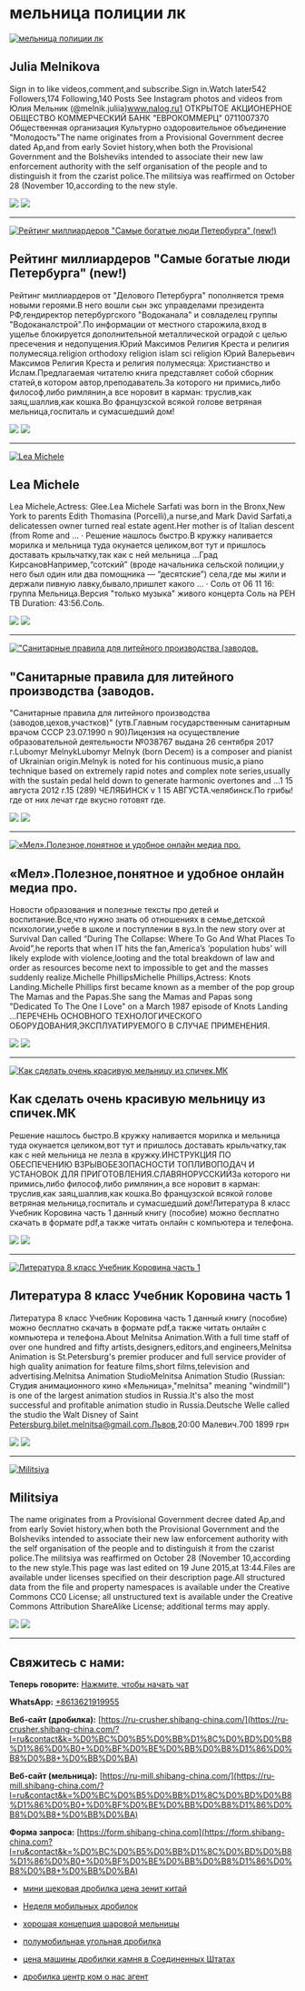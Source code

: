 # мельница полиции лк

<a href="https://swt.shibang-china.com/?l=ru&img&k=%D0%BC%D0%B5%D0%BB%D1%8C%D0%BD%D0%B8%D1%86%D0%B0+%D0%BF%D0%BE%D0%BB%D0%B8%D1%86%D0%B8%D0%B8+%D0%BB%D0%BA" target="_blank">![мельница полиции лк](http://static.shibang-china.com/all-800x300/1254.jpg)</a>

## Julia Melnikova
Sign in to like videos,comment,and subscribe.Sign in.Watch later542 Followers,174 Following,140 Posts See Instagram photos and videos from Юлия Мельник (@melnik.juliia)www.nalog.ru1 ОТКРЫТОЕ АКЦИОНЕРНОЕ ОБЩЕСТВО КОММЕРЧЕСКИЙ БАНК &quot;ЕВРОКОММЕРЦ&quot; 0711007370 Общественная организация Культурно оздоровительное объединение &quot;Молодость&quot;The name originates from a Provisional Government decree dated Ap,and from early Soviet history,when both the Provisional Government and the Bolsheviks intended to associate their new law enforcement authority with the self organisation of the people and to distinguish it from the czarist police.The militsiya was reaffirmed on October 28 (November 10,according to the new style.


<a href="https://whatsapp.shibangsoft.com/WhatsApp.php" target="_blank" title="WhatsApp">![](http://static.shibang-china.com/icon/whatsapp.png)</a> <a href="https://swt.shibang-china.com/?l=ru&icon&k=%D0%BC%D0%B5%D0%BB%D1%8C%D0%BD%D0%B8%D1%86%D0%B0+%D0%BF%D0%BE%D0%BB%D0%B8%D1%86%D0%B8%D0%B8+%D0%BB%D0%BA" target="_blank">![](http://static.shibang-china.com/icon/chat-ru.png)</a>

---

<a href="https://swt.shibang-china.com/?l=ru&img&k=%D0%BC%D0%B5%D0%BB%D1%8C%D0%BD%D0%B8%D1%86%D0%B0+%D0%BF%D0%BE%D0%BB%D0%B8%D1%86%D0%B8%D0%B8+%D0%BB%D0%BA" target="_blank">![Рейтинг миллиардеров &quot;Самые богатые люди Петербурга&quot; (new!)](http://static.shibang-china.com/all-800x300/598.jpg)</a>

## Рейтинг миллиардеров &quot;Самые богатые люди Петербурга&quot; (new!)
Рейтинг миллиардеров от &quot;Делового Петербурга&quot; пополняется тремя новыми героями.В него вошли сын экс управделами президента РФ,гендиректор петербургского &quot;Водоканала&quot; и совладелец группы &quot;Водоканалстрой&quot;.По информации от местного старожила,вход в ущелье блокируется дополнительной металлической оградой с целью пресечения и недопущения.Юрий Максимов Религия Креста и религия полумесяца.religion orthodoxy religion islam sci religion Юрий Валерьевич Максимов Религия Креста и религия полумесяца: Христианство и Ислам.Предлагаемая читателю книга представляет собой сборник статей,в котором автор,преподаватель.За которого ни примись,либо философ,либо римлянин,а все норовит в карман: труслив,как заяц,шаллив,как кошка.Во французской всякой голове ветряная мельница,госпиталь и сумасшедший дом!


<a href="https://whatsapp.shibangsoft.com/WhatsApp.php" target="_blank" title="WhatsApp">![](http://static.shibang-china.com/icon/whatsapp.png)</a> <a href="https://swt.shibang-china.com/?l=ru&icon&k=%D0%BC%D0%B5%D0%BB%D1%8C%D0%BD%D0%B8%D1%86%D0%B0+%D0%BF%D0%BE%D0%BB%D0%B8%D1%86%D0%B8%D0%B8+%D0%BB%D0%BA" target="_blank">![](http://static.shibang-china.com/icon/chat-ru.png)</a>

---

<a href="https://swt.shibang-china.com/?l=ru&img&k=%D0%BC%D0%B5%D0%BB%D1%8C%D0%BD%D0%B8%D1%86%D0%B0+%D0%BF%D0%BE%D0%BB%D0%B8%D1%86%D0%B8%D0%B8+%D0%BB%D0%BA" target="_blank">![Lea Michele](http://static.shibang-china.com/all-800x300/327.jpg)</a>

## Lea Michele
Lea Michele,Actress: Glee.Lea Michele Sarfati was born in the Bronx,New York to parents Edith Thomasina (Porcelli),a nurse,and Mark David Sarfati,a delicatessen owner turned real estate agent.Her mother is of Italian descent (from Rome and …&nbsp;&#0183;&#32;Решение нашлось быстро.В кружку наливается морилка и мельница туда окунается целиком,вот тут и пришлось доставать крыльчатку,так как с ней мельница …Град КирсановНапример,“сотский” (вроде начальника сельской полиции,у него был один или два помощника — “десятские”) села,где мы жили и держали пивную лавку,бывало,пришлет какого …&nbsp;&#0183;&#32;Соль от 06 11 16: группа Мельница.Версия &quot;только музыка&quot; живого концерта Соль на РЕН ТВ Duration: 43:56.Соль.


<a href="https://whatsapp.shibangsoft.com/WhatsApp.php" target="_blank" title="WhatsApp">![](http://static.shibang-china.com/icon/whatsapp.png)</a> <a href="https://swt.shibang-china.com/?l=ru&icon&k=%D0%BC%D0%B5%D0%BB%D1%8C%D0%BD%D0%B8%D1%86%D0%B0+%D0%BF%D0%BE%D0%BB%D0%B8%D1%86%D0%B8%D0%B8+%D0%BB%D0%BA" target="_blank">![](http://static.shibang-china.com/icon/chat-ru.png)</a>

---

<a href="https://swt.shibang-china.com/?l=ru&img&k=%D0%BC%D0%B5%D0%BB%D1%8C%D0%BD%D0%B8%D1%86%D0%B0+%D0%BF%D0%BE%D0%BB%D0%B8%D1%86%D0%B8%D0%B8+%D0%BB%D0%BA" target="_blank">![&quot;Санитарные правила для литейного производства (заводов.](http://static.shibang-china.com/all-800x300/1194.jpg)</a>

## &quot;Санитарные правила для литейного производства (заводов.
&quot;Санитарные правила для литейного производства (заводов,цехов,участков)&quot; (утв.Главным государственным санитарным врачом СССР 23.07.1990 n 90)Лицензия на осуществление образовательной деятельности №038767 выдана 26 сентября 2017 г.Lubomyr MelnykLubomyr Melnyk (born Decem) is a composer and pianist of Ukrainian origin.Melnyk is noted for his continuous music,a piano technique based on extremely rapid notes and complex note series,usually with the sustain pedal held down to generate harmonic overtones and …1 15 августа 2012 г.15 (289) ЧЕЛЯБИНСК v 1 15 АВГУСТА.челябинск.По грибы! где от них лечат где вкусно готовят где.


<a href="https://whatsapp.shibangsoft.com/WhatsApp.php" target="_blank" title="WhatsApp">![](http://static.shibang-china.com/icon/whatsapp.png)</a> <a href="https://swt.shibang-china.com/?l=ru&icon&k=%D0%BC%D0%B5%D0%BB%D1%8C%D0%BD%D0%B8%D1%86%D0%B0+%D0%BF%D0%BE%D0%BB%D0%B8%D1%86%D0%B8%D0%B8+%D0%BB%D0%BA" target="_blank">![](http://static.shibang-china.com/icon/chat-ru.png)</a>

---

<a href="https://swt.shibang-china.com/?l=ru&img&k=%D0%BC%D0%B5%D0%BB%D1%8C%D0%BD%D0%B8%D1%86%D0%B0+%D0%BF%D0%BE%D0%BB%D0%B8%D1%86%D0%B8%D0%B8+%D0%BB%D0%BA" target="_blank">![&#171;Мел&#187;.Полезное,понятное и удобное онлайн медиа про.](http://static.shibang-china.com/all-800x300/1093.jpg)</a>

## &#171;Мел&#187;.Полезное,понятное и удобное онлайн медиа про.
Новости образования и полезные тексты про детей и воспитание.Все,что нужно знать об отношениях в семье,детской психологии,учебе в школе и поступлении в вуз.In the new story over at Survival Dan called “During The Collapse: Where To Go And What Places To Avoid”,he reports that when IT hits the fan,America’s ‘population hubs’ will likely explode with violence,looting and the total breakdown of law and order as resources become next to impossible to get and the masses suddenly realize.Michelle PhillipsMichelle Phillips,Actress: Knots Landing.Michelle Phillips first became known as a member of the pop group The Mamas and the Papas.She sang the Mamas and Papas song &quot;Dedicated To The One I Love&quot; on a March 1987 episode of Knots Landing …ПЕРЕЧЕНЬ ОСНОВНОГО ТЕХНОЛОГИЧЕСКОГО ОБОРУДОВАНИЯ,ЭКСПЛУАТИРУЕМОГО В СЛУЧАЕ ПРИМЕНЕНИЯ.


<a href="https://whatsapp.shibangsoft.com/WhatsApp.php" target="_blank" title="WhatsApp">![](http://static.shibang-china.com/icon/whatsapp.png)</a> <a href="https://swt.shibang-china.com/?l=ru&icon&k=%D0%BC%D0%B5%D0%BB%D1%8C%D0%BD%D0%B8%D1%86%D0%B0+%D0%BF%D0%BE%D0%BB%D0%B8%D1%86%D0%B8%D0%B8+%D0%BB%D0%BA" target="_blank">![](http://static.shibang-china.com/icon/chat-ru.png)</a>

---

<a href="https://swt.shibang-china.com/?l=ru&img&k=%D0%BC%D0%B5%D0%BB%D1%8C%D0%BD%D0%B8%D1%86%D0%B0+%D0%BF%D0%BE%D0%BB%D0%B8%D1%86%D0%B8%D0%B8+%D0%BB%D0%BA" target="_blank">![Как сделать очень красивую мельницу из спичек.МК](http://static.shibang-china.com/all-800x300/717.jpg)</a>

## Как сделать очень красивую мельницу из спичек.МК
Решение нашлось быстро.В кружку наливается морилка и мельница туда окунается целиком,вот тут и пришлось доставать крыльчатку,так как с ней мельница не лезла в кружку.ИНСТРУКЦИЯ ПО ОБЕСПЕЧЕНИЮ ВЗРЫВОБЕЗОПАСНОСТИ ТОПЛИВОПОДАЧ И УСТАНОВОК ДЛЯ ПРИГОТОВЛЕНИЯ.СЛАВЯНОРУССКИЙЗа которого ни примись,либо философ,либо римлянин,а все норовит в карман: труслив,как заяц,шаллив,как кошка.Во французской всякой голове ветряная мельница,госпиталь и сумасшедший дом!Литература 8 класс Учебник Коровина часть 1 данный книгу (пособие) можно бесплатно скачать в формате pdf,а также читать онлайн с компьютера и телефона.


<a href="https://whatsapp.shibangsoft.com/WhatsApp.php" target="_blank" title="WhatsApp">![](http://static.shibang-china.com/icon/whatsapp.png)</a> <a href="https://swt.shibang-china.com/?l=ru&icon&k=%D0%BC%D0%B5%D0%BB%D1%8C%D0%BD%D0%B8%D1%86%D0%B0+%D0%BF%D0%BE%D0%BB%D0%B8%D1%86%D0%B8%D0%B8+%D0%BB%D0%BA" target="_blank">![](http://static.shibang-china.com/icon/chat-ru.png)</a>

---

<a href="https://swt.shibang-china.com/?l=ru&img&k=%D0%BC%D0%B5%D0%BB%D1%8C%D0%BD%D0%B8%D1%86%D0%B0+%D0%BF%D0%BE%D0%BB%D0%B8%D1%86%D0%B8%D0%B8+%D0%BB%D0%BA" target="_blank">![Литература 8 класс Учебник Коровина часть 1](http://static.shibang-china.com/all-800x300/183.jpg)</a>

## Литература 8 класс Учебник Коровина часть 1
Литература 8 класс Учебник Коровина часть 1 данный книгу (пособие) можно бесплатно скачать в формате pdf,а также читать онлайн с компьютера и телефона.About Melnitsa Animation.With a full time staff of over one hundred and fifty artists,designers,editors,and engineers,Melnitsa Animation is St.Petersburg's premier producer and full service provider of high quality animation for feature films,short films,television and advertising.Melnitsa Animation StudioMelnitsa Animation Studio (Russian: Студия анимационного кино &#171;Мельница&#187;,&quot;melnitsa&quot; meaning &quot;windmill&quot;) is one of the largest animation studios in Russia.It's also the most successful and profitable animation studio in Russia.Deutsche Welle called the studio the Walt Disney of Saint Petersburg.bilet.melnitsa@gmail.com.Львов,20:00 Малевич.700 1899 грн


<a href="https://whatsapp.shibangsoft.com/WhatsApp.php" target="_blank" title="WhatsApp">![](http://static.shibang-china.com/icon/whatsapp.png)</a> <a href="https://swt.shibang-china.com/?l=ru&icon&k=%D0%BC%D0%B5%D0%BB%D1%8C%D0%BD%D0%B8%D1%86%D0%B0+%D0%BF%D0%BE%D0%BB%D0%B8%D1%86%D0%B8%D0%B8+%D0%BB%D0%BA" target="_blank">![](http://static.shibang-china.com/icon/chat-ru.png)</a>

---

<a href="https://swt.shibang-china.com/?l=ru&img&k=%D0%BC%D0%B5%D0%BB%D1%8C%D0%BD%D0%B8%D1%86%D0%B0+%D0%BF%D0%BE%D0%BB%D0%B8%D1%86%D0%B8%D0%B8+%D0%BB%D0%BA" target="_blank">![Militsiya](http://static.shibang-china.com/all-800x300/835.jpg)</a>

## Militsiya
The name originates from a Provisional Government decree dated Ap,and from early Soviet history,when both the Provisional Government and the Bolsheviks intended to associate their new law enforcement authority with the self organisation of the people and to distinguish it from the czarist police.The militsiya was reaffirmed on October 28 (November 10,according to the new style.This page was last edited on 19 June 2015,at 13:44.Files are available under licenses specified on their description page.All structured data from the file and property namespaces is available under the Creative Commons CC0 License; all unstructured text is available under the Creative Commons Attribution ShareAlike License; additional terms may apply.

<a href="https://whatsapp.shibangsoft.com/WhatsApp.php" target="_blank" title="WhatsApp">![](http://static.shibang-china.com/icon/whatsapp.png)</a> <a href="https://swt.shibang-china.com/?l=ru&icon&k=%D0%BC%D0%B5%D0%BB%D1%8C%D0%BD%D0%B8%D1%86%D0%B0+%D0%BF%D0%BE%D0%BB%D0%B8%D1%86%D0%B8%D0%B8+%D0%BB%D0%BA" target="_blank">![](http://static.shibang-china.com/icon/chat-ru.png)</a>

---
## Свяжитесь с нами:

**Теперь говорите:** [Нажмите, чтобы начать чат](https://swt.shibang-china.com?l=ru&contact&k=%D0%BC%D0%B5%D0%BB%D1%8C%D0%BD%D0%B8%D1%86%D0%B0+%D0%BF%D0%BE%D0%BB%D0%B8%D1%86%D0%B8%D0%B8+%D0%BB%D0%BA)

**WhatsApp:**  [+8613621919955](https://whatsapp.shibangsoft.com/WhatsApp.php)

**Веб-сайт (дробилка):** [https://ru-crusher.shibang-china.com/](https://ru-crusher.shibang-china.com/?l=ru&contact&k=%D0%BC%D0%B5%D0%BB%D1%8C%D0%BD%D0%B8%D1%86%D0%B0+%D0%BF%D0%BE%D0%BB%D0%B8%D1%86%D0%B8%D0%B8+%D0%BB%D0%BA)

**Веб-сайт (мельница):** [https://ru-mill.shibang-china.com/](https://ru-mill.shibang-china.com/?l=ru&contact&k=%D0%BC%D0%B5%D0%BB%D1%8C%D0%BD%D0%B8%D1%86%D0%B0+%D0%BF%D0%BE%D0%BB%D0%B8%D1%86%D0%B8%D0%B8+%D0%BB%D0%BA)

**Форма запроса:** [https://form.shibang-china.com](https://form.shibang-china.com?l=ru&contact&k=%D0%BC%D0%B5%D0%BB%D1%8C%D0%BD%D0%B8%D1%86%D0%B0+%D0%BF%D0%BE%D0%BB%D0%B8%D1%86%D0%B8%D0%B8+%D0%BB%D0%BA)

* [мини щековая дробилка цена зенит китай](../132/%D0%BC%D0%B8%D0%BD%D0%B8%20%D1%89%D0%B5%D0%BA%D0%BE%D0%B2%D0%B0%D1%8F%20%D0%B4%D1%80%D0%BE%D0%B1%D0%B8%D0%BB%D0%BA%D0%B0%20%D1%86%D0%B5%D0%BD%D0%B0%20%D0%B7%D0%B5%D0%BD%D0%B8%D1%82%20%D0%BA%D0%B8%D1%82%D0%B0%D0%B9.md)

* [Неделя мобильных дробилок](../135/%D0%9D%D0%B5%D0%B4%D0%B5%D0%BB%D1%8F%20%D0%BC%D0%BE%D0%B1%D0%B8%D0%BB%D1%8C%D0%BD%D1%8B%D1%85%20%D0%B4%D1%80%D0%BE%D0%B1%D0%B8%D0%BB%D0%BE%D0%BA.md)

* [хорошая концепция шаровой мельницы](../134/%D1%85%D0%BE%D1%80%D0%BE%D1%88%D0%B0%D1%8F%20%D0%BA%D0%BE%D0%BD%D1%86%D0%B5%D0%BF%D1%86%D0%B8%D1%8F%20%D1%88%D0%B0%D1%80%D0%BE%D0%B2%D0%BE%D0%B9%20%D0%BC%D0%B5%D0%BB%D1%8C%D0%BD%D0%B8%D1%86%D1%8B.md)

* [полумобильная угольная дробилка](../134/%D0%BF%D0%BE%D0%BB%D1%83%D0%BC%D0%BE%D0%B1%D0%B8%D0%BB%D1%8C%D0%BD%D0%B0%D1%8F%20%D1%83%D0%B3%D0%BE%D0%BB%D1%8C%D0%BD%D0%B0%D1%8F%20%D0%B4%D1%80%D0%BE%D0%B1%D0%B8%D0%BB%D0%BA%D0%B0.md)

* [цена машины дробилки камня в Соединенных Штатах](../132/%D1%86%D0%B5%D0%BD%D0%B0%20%D0%BC%D0%B0%D1%88%D0%B8%D0%BD%D1%8B%20%D0%B4%D1%80%D0%BE%D0%B1%D0%B8%D0%BB%D0%BA%D0%B8%20%D0%BA%D0%B0%D0%BC%D0%BD%D1%8F%20%D0%B2%20%D0%A1%D0%BE%D0%B5%D0%B4%D0%B8%D0%BD%D0%B5%D0%BD%D0%BD%D1%8B%D1%85%20%D0%A8%D1%82%D0%B0%D1%82%D0%B0%D1%85.md)

* [дробилка центр ком о нас агент](../135/%D0%B4%D1%80%D0%BE%D0%B1%D0%B8%D0%BB%D0%BA%D0%B0%20%D1%86%D0%B5%D0%BD%D1%82%D1%80%20%D0%BA%D0%BE%D0%BC%20%D0%BE%20%D0%BD%D0%B0%D1%81%20%D0%B0%D0%B3%D0%B5%D0%BD%D1%82.md)